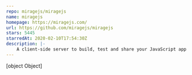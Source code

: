 ```yaml
---
repo: miragejs/miragejs
name: miragejs
homepage: https://miragejs.com/
url: https://github.com/miragejs/miragejs
stars: 5445
starredAt: 2020-02-10T17:54:30Z
description: |-
    A client-side server to build, test and share your JavaScript app
---
```


[object Object]
